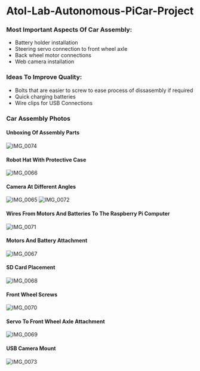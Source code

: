 # Atol-Lab-Autonomous-PiCar-Project

### Most Important Aspects Of Car Assembly:
* Battery holder installation
* Steering servo connection to front wheel axle
* Back wheel motor connections
* Web camera installation

### Ideas To Improve Quality:
* Bolts that are easier to screw to ease process of dissasembly if required
* Quick charging batteries
* Wire clips for USB Connections

### Car Assembly Photos
#### Unboxing Of Assembly Parts
![IMG_0074](https://user-images.githubusercontent.com/61124814/138744380-3b8b669b-3f4d-42b5-a94c-f0765a0e244e.jpeg)  
#### Robot Hat With Protective Case
![IMG_0066](https://user-images.githubusercontent.com/61124814/138743507-7a4dab91-0139-4503-9fe4-1f06d1b75c2e.jpeg)  
#### Camera At Different Angles
![IMG_0065](https://user-images.githubusercontent.com/61124814/138743543-1bbe3337-24fb-4b9b-885e-3697f8ef83f2.jpeg)
![IMG_0072](https://user-images.githubusercontent.com/61124814/138743554-080d4deb-427d-411a-8f88-291ceb0c2d77.jpeg)  
#### Wires From Motors And Batteries To The Raspberry Pi Computer
![IMG_0071](https://user-images.githubusercontent.com/61124814/138743579-4b53f83b-c3fa-47ae-bf2b-11d342f5784a.jpeg)  
#### Motors And Battery Attachment
![IMG_0067](https://user-images.githubusercontent.com/61124814/138743597-cc07fd92-853a-4e0e-b6ac-0d1f1d96baff.jpeg)  
#### SD Card Placement
![IMG_0068](https://user-images.githubusercontent.com/61124814/138743610-69264752-52f8-460a-9b5c-535a534c4e43.jpeg)  
#### Front Wheel Screws 
![IMG_0070](https://user-images.githubusercontent.com/61124814/138743627-4b6c12f2-16ac-432b-b405-2ae5f87c96eb.jpeg)  
#### Servo To Front Wheel Axle Attachment
![IMG_0069](https://user-images.githubusercontent.com/61124814/138743645-2e5e5a5d-b95b-431e-be37-2f75228d598d.jpeg)    
#### USB Camera Mount
![IMG_0073](https://user-images.githubusercontent.com/61124814/138743663-fc197840-428d-48c4-854a-5021fcbe43df.jpeg)

